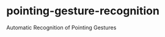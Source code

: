 pointing-gesture-recognition
============================

Automatic Recognition of Pointing Gestures

